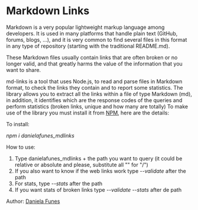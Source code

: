 # Markdown Links

Markdown is a very popular lightweight markup language among developers. It is used in many platforms that handle plain text (GitHub, forums, blogs, ...), and it is very common to find several files in this format in any type of repository (starting with the traditional README.md).

These Markdown files usually contain links that are often broken or no longer valid, and that greatly harms the value of the information that you want to share.

md-links is a tool that uses Node.js, to read and parse files in Markdown format, to check the links they contain and to report some statistics.
The library allows you to extract all the links within a file of type Markdown (md), in addition, it identifies which are the response codes of the queries and perform statistics (broken links, unique and how many are totally)
To make use of the library you must install it from [NPM](https://www.npmjs.com/package/danielafunes_mdlinks), here are the details:

To install: 

*npm i danielafunes_mdlinks*

How to use:
  1. Type danielafunes_mdlinks + the path you want to query (it could be relative or absolute and please, substitute all "\" for "/")
  2. If you also want to know if the web links work type *--validate* after the path
  3. For stats, type *--stats* after the path
  4. If you want stats of broken links type *--validate --stats* after de path

Author: [Daniela Funes](https://github.com/danif70)

